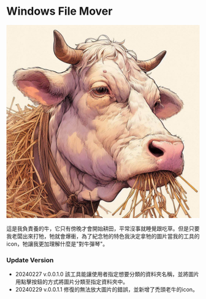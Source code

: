# Windows File Mover
<center>

![icon](./leader.jpeg)

</center>
這是我負責養的牛，它只有傍晚才會開始耕田，平常沒事就睡覺跟吃草。但是只要我老闆出來打牠，牠就會爆衝，為了紀念牠的特色我決定拿牠的圖片當我的工具的 icon，牠讓我更加理解什麼是"對牛彈琴"。

### Update Version
- 20240227 v.0.0.1.0 該工具能讓使用者指定想要分類的資料夾名稱，並將圖片用點擊按鈕的方式將圖片分類至指定資料夾中。
- 20240229 v.0.0.1.1 修復的無法放大圖片的錯誤，並新增了禿頭老牛的icon。
